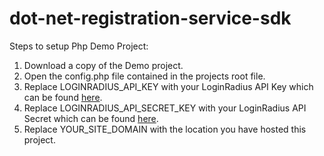 # dot-net-registration-service-sdk
Steps to setup Php Demo Project:

1. Download a copy of the Demo project. 
2. Open the config.php file contained in the projects root file. 
3.  Replace LOGINRADIUS\_API\_KEY with your LoginRadius API Key which can be found [here](http://support.loginradius.com/hc/en-us/articles/201894526-How-do-I-get-a-LoginRadius-API-key-and-secret-).
4.  Replace LOGINRADIUS\_API\_SECRET\_KEY with your LoginRadius API Secret which can be found [here](http://support.loginradius.com/hc/en-us/articles/201894526-How-do-I-get-a-LoginRadius-API-key-and-secret-).
5.  Replace YOUR\_SITE\_DOMAIN with the location you have hosted this project. 